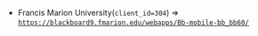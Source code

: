  - Francis Marion University(`client_id=304`) => [`https://blackboard9.fmarion.edu/webapps/Bb-mobile-bb_bb60/`](https://blackboard9.fmarion.edu/webapps/Bb-mobile-bb_bb60/)
